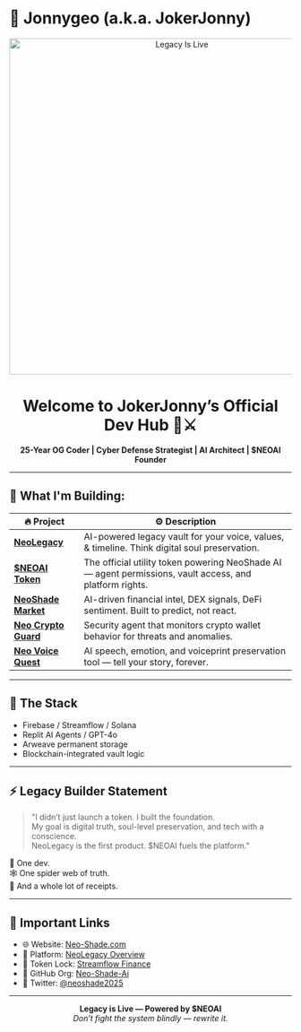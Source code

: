 # 👤 Jonnygeo (a.k.a. JokerJonny)

<p align="center">
  <img src="https://neo-shade.com/wp-content/uploads/2025/07/twitter-profile-neo.jpg" alt="Legacy Is Live" width="600"/>
</p>


<h1 align="center">Welcome to JokerJonny’s Official Dev Hub 🧠⚔️</h1>

<p align="center">
  <b>25-Year OG Coder | Cyber Defense Strategist | AI Architect | $NEOAI Founder</b>
</p>

---

## 🧱 What I'm Building:

| 🔥 Project        | ⚙️ Description |
|------------------|----------------|
| [**NeoLegacy**](https://github.com/Jonnygeo/NeoLegacy) | AI-powered legacy vault for your voice, values, & timeline. Think digital soul preservation. |
| [**$NEOAI Token**](https://pump.fun/) | The official utility token powering NeoShade AI — agent permissions, vault access, and platform rights. |
| [**NeoShade Market**](https://github.com/Jonnygeo/neo-shade-market) | AI-driven financial intel, DEX signals, DeFi sentiment. Built to predict, not react. |
| [**Neo Crypto Guard**](https://github.com/Jonnygeo/neo-crypto-guard) | Security agent that monitors crypto wallet behavior for threats and anomalies. |
| [**Neo Voice Quest**](https://github.com/Jonnygeo/neo-voice-quest) | AI speech, emotion, and voiceprint preservation tool — tell your story, forever. |

---

## 🧠 The Stack
- Firebase / Streamflow / Solana
- Replit AI Agents / GPT-4o
- Arweave permanent storage
- Blockchain-integrated vault logic

---

## ⚡️ Legacy Builder Statement
> "I didn’t just launch a token. I built the foundation.  
> My goal is digital truth, soul-level preservation, and tech with a conscience.  
> NeoLegacy is the first product. $NEOAI fuels the platform."

🧠 One dev.  
🕸️ One spider web of truth.  
🧱 And a whole lot of receipts.

---

## 🔗 Important Links
- 🌐 Website: [Neo-Shade.com](https://neo-shade.com)
- 🧠 Platform: [NeoLegacy Overview](https://neo-shade.com/neo-legacy)
- 🧪 Token Lock: [Streamflow Finance](https://streamflow.finance)
- 🧱 GitHub Org: [Neo-Shade-Ai](https://github.com/Neo-Shade-Ai)
- 🧵 Twitter: [@neoshade2025](https://twitter.com/neoshade2025)

---

<p align="center">
  <b>Legacy is Live — Powered by $NEOAI</b><br>
  <i>Don’t fight the system blindly — rewrite it.</i>
</p>
